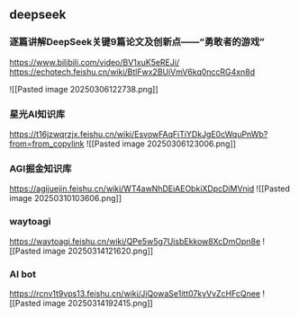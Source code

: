 ## deepseek

### 逐篇讲解DeepSeek关键9篇论文及创新点——“勇敢者的游戏”

https://www.bilibili.com/video/BV1xuK5eREJi/
https://echotech.feishu.cn/wiki/BtlFwx2BUiVmV6kq0nccRG4xn8d

![[Pasted image 20250306122738.png]]

### 星光AI知识库

https://t16jzwqrzjx.feishu.cn/wiki/EsvowFAqFiTiYDkJgE0cWquPnWb?from=from_copylink
![[Pasted image 20250306123006.png]]

### AGI掘金知识库
https://agijuejin.feishu.cn/wiki/WT4awNhDEiAEObkiXDpcDiMVnjd
![[Pasted image 20250310103606.png]]

### waytoagi
https://waytoagi.feishu.cn/wiki/QPe5w5g7UisbEkkow8XcDmOpn8e
![[Pasted image 20250314121620.png]]

### AI bot
https://rcnv1t9vps13.feishu.cn/wiki/JiQowaSe1itt07kyVvZcHFcQnee
![[Pasted image 20250314192415.png]]